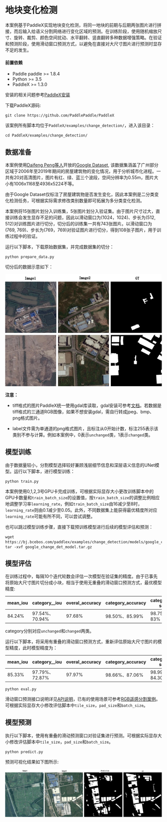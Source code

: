 # 地块变化检测

本案例基于PaddleX实现地块变化检测，将同一地块的前期与后期两张图片进行拼接，而后输入给语义分割网络进行变化区域的预测。在训练阶段，使用随机缩放尺寸、旋转、裁剪、颜色空间扰动、水平翻转、竖直翻转多种数据增强策略。在验证和预测阶段，使用滑动窗口预测方式，以避免在直接对大尺寸图片进行预测时显存不足的发生。

#### 前置依赖

* Paddle paddle >= 1.8.4
* Python >= 3.5
* PaddleX >= 1.3.0

安装的相关问题参考[PaddleX安装](../install.md)

下载PaddleX源码:

```
git clone https://github.com/PaddlePaddle/PaddleX
```

该案例所有脚本均位于`PaddleX/examples/change_detection/`，进入该目录：

```
cd PaddleX/examples/change_detection/
```

## 数据准备

本案例使用[Daifeng Peng等人](https://ieeexplore.ieee.org/document/9161009)开放的[Google Dataset](https://github.com/daifeng2016/Change-Detection-Dataset-for-High-Resolution-Satellite-Imagery), 该数据集涵盖了广州部分区域于2006年至2019年期间的房屋建筑物的变化情况，用于分析城市化进程。一共有20对高清图片，图片有红、绿、蓝三个波段，空间分辨率为0.55m，图片大小有1006x1168至4936x5224不等。

由于Google Dataset仅标注了房屋建筑物是否发生变化，因此本案例是二分类变化检测任务，可根据实际需求修改类别数量即可拓展为多分类变化检测。

本案例将15张图片划分入训练集，5张图片划分入验证集。由于图片尺寸过大，直接训练会发生显存不足的问题，因此以滑动窗口为(1024，1024)、步长为(512, 512)对训练图片进行切分，切分后的训练集一共有743张图片。以滑动窗口为(769, 769)、步长为(769，769)对验证图片进行切分，得到108张子图片，用于训练过程中的验证。

运行以下脚本，下载原始数据集，并完成数据集的切分：

```
python prepare_data.py
```

切分后的数据示意如下：

![](../../examples/change_detection/images/change_det_data.jpg)


**注意：**

* tiff格式的图片PaddleX统一使用gdal库读取，gdal安装可参考[文档](https://paddlex.readthedocs.io/zh_CN/develop/examples/multi-channel_remote_sensing/README.html#id2)。若数据是tiff格式的三通道RGB图像，如果不想安装gdal，需自行转成jpeg、bmp、png格式图片。

* label文件需为单通道的png格式图片，且标注从0开始计数，标注255表示该类别不参与计算。例如本案例中，0表示`unchanged`类，1表示`changed`类。

## 模型训练

由于数据量较小，分割模型选择较好兼顾浅层细节信息和深层语义信息的UNet模型。运行以下脚本，进行模型训练：

```
python train.py
```

本案例使用0,1,2,3号GPU卡完成训练，可根据实际显存大小更改训练脚本中的GPU卡数量和`train_batch_size`的设置值，按`train_batch_size`的调整比例相应地调整学习率`learning_rate`，例如`train_batch_size`由16减少至8时，`learning_rate`则由0.1减少至0.05。此外，不同数据集上能获得最优精度所对应`learning_rate`可能有所不同，可以尝试调整。

也可以跳过模型训练步骤，直接下载预训练模型进行后续的模型评估和预测：

```
wget https://bj.bcebos.com/paddlex/examples/change_detection/models/google_change_det_model.tar.gz
tar -xvf google_change_det_model.tar.gz
```

## 模型评估

在训练过程中，每隔10个迭代轮数会评估一次模型在验证集的精度。由于已事先将原始大尺寸图片切分成小块，相当于使用无重叠的滑动窗口预测方式，最优模型精度:

| mean_iou | category__iou | overal_accuracy | category_accuracy | category_F1-score | kappa |
| -- | -- | -- | -- | --| -- |
| 84.24% | 97.54%、70.94%| 97.68% | 98.50%、85.99% | 98.75%、83% | 81.76% |

category分别对应`unchanged`和`changed`两类。

运行以下脚本，将采用有重叠的滑动窗口预测方式，重新评估原始大尺寸图片的模型精度，此时模型精度为：

| mean_iou | category__iou | overal_accuracy | category_accuracy | category_F1-score | kappa |
| -- | -- | -- | -- | --| -- |
| 85.33% | 97.79%、72.87% | 97.97% | 98.66%、87.06% | 98.99%、84.30% | 83.19% |


```
python eval.py
```

滑动窗口预测接口说明详见[API说明](https://paddlex.readthedocs.io/zh_CN/develop/apis/models/semantic_segmentation.html#overlap-tile-predict)，已有的使用场景可参考[RGB遥感分割案例](https://paddlex.readthedocs.io/zh_CN/develop/examples/remote_sensing.html#id4)。可根据实际显存大小修改评估脚本中`tile_size`，`pad_size`和`batch_size`。

## 模型预测

执行以下脚本，使用有重叠的滑动预测窗口对验证集进行预测。可根据实际显存大小修改评估脚本中`tile_size`，`pad_size`和`batch_size`。

```
python predict.py
```

预测可视化结果如下图所示:

![](../../examples/change_detection/images/change_det_prediction.jpg)
